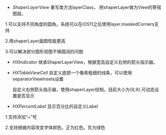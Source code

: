   
 - *ShaperLayerView*
    重写类方法layerClass， 把shaperLayer做为View的寄宿图层。
    
 1.可以支持不同角度的圆角。系统可以在iOS11之后使用layer.maskedCorners支持
 
 2.用shaperLayer画图性能更高
 
 3.可以解决部分圆形视图不够圆润的问题
 
- *HXIndicator*  继承ShaperLayerView，根据宽高自定义右侧的箭头指示器。

- *HXTableViewCell* 
  自定义底部一个像素粗细的线条，可以使用separatorViewInsets设置
  
  自定义右侧箭头指示器，使用shaperLayer绘制。目前大小为{6,9},可动态设置是否显示

- *HXPercentLabel* 显示百分比的自定义Label

 1.支持添加“+”号
 
 2.支持根据内容改变字体颜色。正为红色。负为绿色

